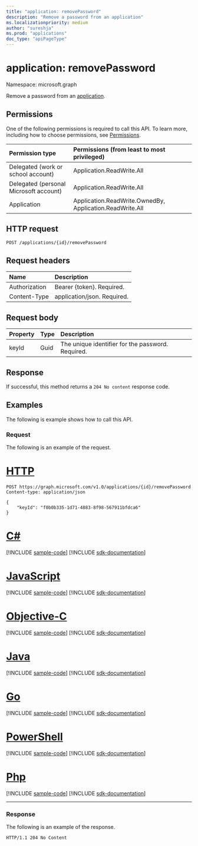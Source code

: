 ```yaml
---
title: "application: removePassword"
description: "Remove a password from an application"
ms.localizationpriority: medium
author: "sureshja"
ms.prod: "applications"
doc_type: "apiPageType"
---
```


# application: removePassword

Namespace: microsoft.graph

Remove a password from an [application](../resources/application.md).

## Permissions

One of the following permissions is required to call this API. To learn more, including how to choose permissions, see [Permissions](/graph/permissions-reference).

| Permission type                        | Permissions (from least to most privileged) |
|:---------------------------------------|:--------------------------------------------|
| Delegated (work or school account)     | Application.ReadWrite.All |
| Delegated (personal Microsoft account) | Application.ReadWrite.All |
| Application                            | Application.ReadWrite.OwnedBy, Application.ReadWrite.All |

## HTTP request

<!-- { "blockType": "ignored" } -->

```http
POST /applications/{id}/removePassword
```

## Request headers

| Name           | Description                |
|:---------------|:---------------------------|
| Authorization  | Bearer {token}. Required.  |
| Content-Type   | application/json. Required.|

## Request body

| Property	| Type | Description|
|:----------|:-----|:-----------|
| keyId     | Guid | The unique identifier for the password. Required. |

## Response

If successful, this method returns a `204 No content` response code.

## Examples

The following is example shows how to call this API.

### Request

The following is an example of the request.

# [HTTP](#tab/http)
<!-- {
  "blockType": "request",
  "name": "application_removepassword"
}-->

```http
POST https://graph.microsoft.com/v1.0/applications/{id}/removePassword
Content-type: application/json

{
    "keyId": "f0b0b335-1d71-4883-8f98-567911bfdca6"
}
```
# [C#](#tab/csharp)
[!INCLUDE [sample-code](../includes/snippets/csharp/application-removepassword-csharp-snippets.md)]
[!INCLUDE [sdk-documentation](../includes/snippets/snippets-sdk-documentation-link.md)]

# [JavaScript](#tab/javascript)
[!INCLUDE [sample-code](../includes/snippets/javascript/application-removepassword-javascript-snippets.md)]
[!INCLUDE [sdk-documentation](../includes/snippets/snippets-sdk-documentation-link.md)]

# [Objective-C](#tab/objc)
[!INCLUDE [sample-code](../includes/snippets/objc/application-removepassword-objc-snippets.md)]
[!INCLUDE [sdk-documentation](../includes/snippets/snippets-sdk-documentation-link.md)]

# [Java](#tab/java)
[!INCLUDE [sample-code](../includes/snippets/java/application-removepassword-java-snippets.md)]
[!INCLUDE [sdk-documentation](../includes/snippets/snippets-sdk-documentation-link.md)]

# [Go](#tab/go)
[!INCLUDE [sample-code](../includes/snippets/go/application-removepassword-go-snippets.md)]
[!INCLUDE [sdk-documentation](../includes/snippets/snippets-sdk-documentation-link.md)]

# [PowerShell](#tab/powershell)
[!INCLUDE [sample-code](../includes/snippets/powershell/application-removepassword-powershell-snippets.md)]
[!INCLUDE [sdk-documentation](../includes/snippets/snippets-sdk-documentation-link.md)]

# [Php](#tab/php)
[!INCLUDE [sample-code](../includes/snippets/php/application-removepassword-php-snippets.md)]
[!INCLUDE [sdk-documentation](../includes/snippets/snippets-sdk-documentation-link.md)]

---


### Response

The following is an example of the response.

<!-- {
  "blockType": "response"
} -->

```http
HTTP/1.1 204 No Content
```

<!-- uuid: 16cd6b66-4b1a-43a1-adaf-3a886856ed98
2019-02-04 14:57:30 UTC -->
<!-- {
  "type": "#page.annotation",
  "description": "application: removePassword",
  "keywords": "",
  "section": "documentation",
  "tocPath": ""
}-->

